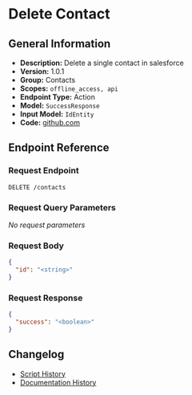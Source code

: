 <!-- BEGIN GENERATED CONTENT -->
# Delete Contact

## General Information

- **Description:** Delete a single contact in salesforce
- **Version:** 1.0.1
- **Group:** Contacts
- **Scopes:** `offline_access, api`
- **Endpoint Type:** Action
- **Model:** `SuccessResponse`
- **Input Model:** `IdEntity`
- **Code:** [github.com](https://github.com/NangoHQ/integration-templates/tree/main/integrations/salesforce/actions/delete-contact.ts)


## Endpoint Reference

### Request Endpoint

`DELETE /contacts`

### Request Query Parameters

_No request parameters_

### Request Body

```json
{
  "id": "<string>"
}
```

### Request Response

```json
{
  "success": "<boolean>"
}
```

## Changelog

- [Script History](https://github.com/NangoHQ/integration-templates/commits/main/integrations/salesforce/actions/delete-contact.ts)
- [Documentation History](https://github.com/NangoHQ/integration-templates/commits/main/integrations/salesforce/actions/delete-contact.md)

<!-- END  GENERATED CONTENT -->


